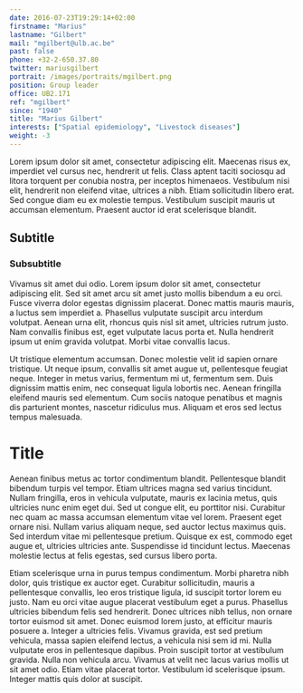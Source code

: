 ```yaml
---
date: 2016-07-23T19:29:14+02:00
firstname: "Marius"
lastname: "Gilbert"
mail: "mgilbert@ulb.ac.be"
past: false
phone: +32-2-650.37.80
twitter: mariusgilbert
portrait: /images/portraits/mgilbert.png
position: Group leader
office: UB2.171
ref: "mgilbert"
since: "1940"
title: "Marius Gilbert"
interests: ["Spatial epidemiology", "Livestock diseases"]
weight: -3
---
```


Lorem ipsum dolor sit amet, consectetur adipiscing elit. Maecenas risus ex, imperdiet vel cursus nec, hendrerit ut felis. Class aptent taciti sociosqu ad litora torquent per conubia nostra, per inceptos himenaeos. Vestibulum nisi elit, hendrerit non eleifend vitae, ultrices a nibh. Etiam sollicitudin libero erat. Sed congue diam eu ex molestie tempus. Vestibulum suscipit mauris ut accumsan elementum. Praesent auctor id erat scelerisque blandit.

## Subtitle

### Subsubtitle

Vivamus sit amet dui odio. Lorem ipsum dolor sit amet, consectetur adipiscing elit. Sed sit amet arcu sit amet justo mollis bibendum a eu orci. Fusce viverra dolor egestas dignissim placerat. Donec mattis mauris mauris, a luctus sem imperdiet a. Phasellus vulputate suscipit arcu interdum volutpat. Aenean urna elit, rhoncus quis nisl sit amet, ultricies rutrum justo. Nam convallis finibus est, eget vulputate lacus porta et. Nulla hendrerit ipsum ut enim gravida volutpat. Morbi vitae convallis lacus.

Ut tristique elementum accumsan. Donec molestie velit id sapien ornare tristique. Ut neque ipsum, convallis sit amet augue ut, pellentesque feugiat neque. Integer in metus varius, fermentum mi ut, fermentum sem. Duis dignissim mattis enim, nec consequat ligula lobortis nec. Aenean fringilla eleifend mauris sed elementum. Cum sociis natoque penatibus et magnis dis parturient montes, nascetur ridiculus mus. Aliquam et eros sed lectus tempus malesuada.

# Title

Aenean finibus metus ac tortor condimentum blandit. Pellentesque blandit bibendum turpis vel tempor. Etiam ultrices magna sed varius tincidunt. Nullam fringilla, eros in vehicula vulputate, mauris ex lacinia metus, quis ultricies nunc enim eget dui. Sed ut congue elit, eu porttitor nisi. Curabitur nec quam ac massa accumsan elementum vitae vel lorem. Praesent eget ornare nisi. Nullam varius aliquam neque, sed auctor lectus maximus quis. Sed interdum vitae mi pellentesque pretium. Quisque ex est, commodo eget augue et, ultricies ultricies ante. Suspendisse id tincidunt lectus. Maecenas molestie lectus at felis egestas, sed cursus libero porta.

Etiam scelerisque urna in purus tempus condimentum. Morbi pharetra nibh dolor, quis tristique ex auctor eget. Curabitur sollicitudin, mauris a pellentesque convallis, leo eros tristique ligula, id suscipit tortor lorem eu justo. Nam eu orci vitae augue placerat vestibulum eget a purus. Phasellus ultricies bibendum felis sed hendrerit. Donec ultrices nibh tellus, non ornare tortor euismod sit amet. Donec euismod lorem justo, at efficitur mauris posuere a. Integer a ultricies felis. Vivamus gravida, est sed pretium vehicula, massa sapien eleifend lectus, a vehicula nisi sem id mi. Nulla vulputate eros in pellentesque dapibus. Proin suscipit tortor at vestibulum gravida. Nulla non vehicula arcu. Vivamus at velit nec lacus varius mollis ut sit amet odio. Etiam vitae placerat tortor. Vestibulum id scelerisque ipsum. Integer mattis quis dolor at suscipit. 

